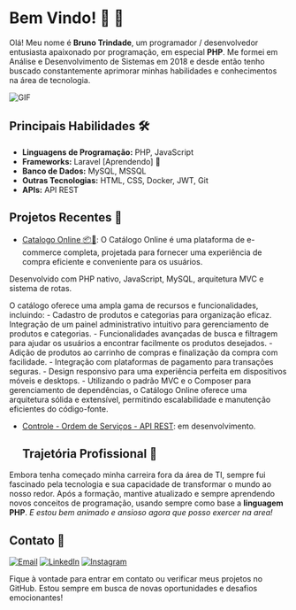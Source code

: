 #  Bem Vindo! 🚀  🙂


Olá! Meu nome é **Bruno Trindade**, um programador / desenvolvedor entusiasta apaixonado por programação, em especial **PHP**. Me formei em Análise e Desenvolvimento de Sistemas em 2018 e desde então tenho buscado constantemente aprimorar minhas habilidades e conhecimentos na área de tecnologia.

![GIF](link_para_seu_gif.gif)

## Principais Habilidades 🛠️

- **Linguagens de Programação:** PHP, JavaScript
- **Frameworks:** Laravel [Aprendendo] 📓
- **Banco de Dados:** MySQL, MSSQL
- **Outras Tecnologias:** HTML, CSS, Docker, JWT, Git
- **APIs:** API REST

## Projetos Recentes 🚀

- [Catalogo Online 📦🛒](https://github.com/BrunohTrindade/Catalogo-online): 
O Catálogo Online é uma plataforma de e-commerce completa, projetada para fornecer uma experiência de compra eficiente e conveniente para os usuários.

Desenvolvido com PHP nativo, JavaScript, MySQL, arquitetura MVC e sistema de rotas.

O catálogo oferece uma ampla gama de recursos e funcionalidades, incluindo:
    - Cadastro de produtos e categorias para organização eficaz.
Integração de um painel administrativo intuitivo para gerenciamento de produtos e categorias.
    - Funcionalidades avançadas de busca e filtragem para ajudar os usuários a encontrar facilmente os produtos desejados.
    - Adição de produtos ao carrinho de compras e finalização da compra com facilidade.
    - Integração com plataformas de pagamento para transações seguras.
    - Design responsivo para uma experiência perfeita em dispositivos móveis e desktops.
    - Utilizando o padrão MVC e o Composer para gerenciamento de dependências, o Catálogo Online oferece uma arquitetura sólida e extensível, permitindo escalabilidade e manutenção eficientes do código-fonte. 
    
- [Controle - Ordem de Serviços - API REST](link_projeto_2): em desenvolvimento.

  ## Trajetória Profissional 💼

Embora tenha começado minha carreira fora da área de TI, sempre fui fascinado pela tecnologia e sua capacidade de transformar o mundo ao nosso redor. Após a formação, mantive atualizado e sempre aprendendo novos conceitos de programação, usando sempre como base a **linguagem PHP**.
_E estou bem animado e ansioso agora que posso exercer na area!_

## Contato 📧

[![Email](https://img.shields.io/badge/Email-D14836?style=for-the-badge&logo=gmail&logoColor=white)](mailto:bruno_henriquet@live.com) [![LinkedIn](https://img.shields.io/badge/LinkedIn-0077B5?style=for-the-badge&logo=linkedin&logoColor=white)](https://www.linkedin.com/in/brunohtrindade/) [![Instagram](https://img.shields.io/badge/Instagram-E4405F?style=for-the-badge&logo=instagram&logoColor=white)](https://instagram.com/brunoh_trindade)




Fique à vontade para entrar em contato ou verificar meus projetos no GitHub. Estou sempre em busca de novas oportunidades e desafios emocionantes!
